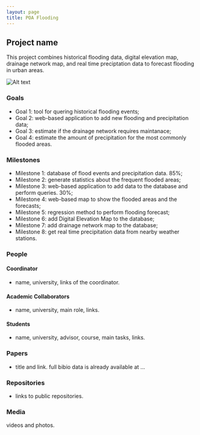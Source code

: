 ```yaml
---
layout: page
title: POA Flooding
---
```


## Project name

This project combines historical flooding data, digital elevation map, drainage network map, and real time preciptation data to forecast flooding in urban areas.

![Alt text](./proj1.jpg?raw=true "Project diagram")

### Goals

 - Goal 1: tool for quering historical flooding events;
 - Goal 2: web-based application to add new flooding and precipitation data;
 - Goal 3: estimate if the drainage network requires maintanace;
 - Goal 4: estimate the amount of precipitation for the most commonly flooded areas.

### Milestones

 - Milestone 1: database of flood events and precipitation data. 85%;
 - Milestone 2: generate statistics about the frequent flooded areas;
 - Milestone 3: web-based application to add data to the database and perform queries. 30%;
 - Milestone 4: web-based map to show the flooded areas and the forecasts;
 - Milestone 5: regression method to perform flooding forecast;
 - Milestone 6: add Digital Elevation Map to the database;
 - Milestone 7: add drainage network map to the database;
 - Milestone 8: get real time precipitation data from nearby weather stations.

### People

#### Coordinator

 - name, university, links of the coordinator.

#### Academic Collaborators

 - name, university, main role, links.

#### Students

 - name, university, advisor, course, main tasks, links.

### Papers

 - title and link. full bibio data is already available at ...

### Repositories

 - links to public repositories.

### Media 

videos and photos.

